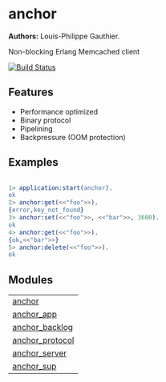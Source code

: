 

# anchor #

__Authors:__ Louis-Philippe Gauthier.

Non-blocking Erlang Memcached client

[![Build Status](https://travis-ci.org/lpgauth/anchor.svg?branch=master)](https://travis-ci.org/lpgauth/anchor)


## Features ##
* Performance optimized
* Binary protocol
* Pipelining
* Backpressure (OOM protection)



## Examples ##

```erlang

1> application:start(anchor).
ok
2> anchor:get(<<"foo">>).
{error,key_not_found}
3> anchor:set(<<"foo">>, <<"bar">>, 3600).
ok
4> anchor:get(<<"foo">>).
{ok,<<"bar">>}
5> anchor:delete(<<"foo">>).
ok

```



## Modules ##


<table width="100%" border="0" summary="list of modules">
<tr><td><a href="http://github.com/lpgauth/anchor/blob/adgear/doc/anchor.md" class="module">anchor</a></td></tr>
<tr><td><a href="http://github.com/lpgauth/anchor/blob/adgear/doc/anchor_app.md" class="module">anchor_app</a></td></tr>
<tr><td><a href="http://github.com/lpgauth/anchor/blob/adgear/doc/anchor_backlog.md" class="module">anchor_backlog</a></td></tr>
<tr><td><a href="http://github.com/lpgauth/anchor/blob/adgear/doc/anchor_protocol.md" class="module">anchor_protocol</a></td></tr>
<tr><td><a href="http://github.com/lpgauth/anchor/blob/adgear/doc/anchor_server.md" class="module">anchor_server</a></td></tr>
<tr><td><a href="http://github.com/lpgauth/anchor/blob/adgear/doc/anchor_sup.md" class="module">anchor_sup</a></td></tr></table>


